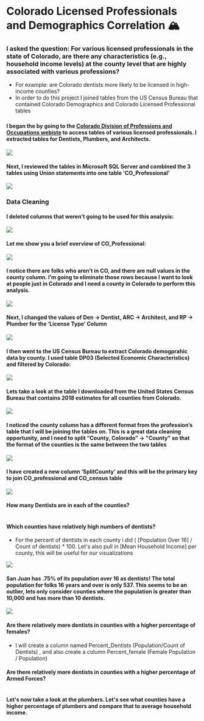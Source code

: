 # Colorado Licensed Professionals and Demographics Correlation :mountain_snow:
### I asked the question: For various licensed professionals in the state of Colorado, are there any characteristics (e.g., household income levels) at the county level that are highly associated with various professions?
 - For example: are Colorado dentists more likely to be licensed in high-income counties?
 - In order to do this project I joined tables from the US Census Bureau that contained Colorado Demographics and Colorado Licensed Professional tables
###
#### I began the by going to the [Colorado Division of Professions and Occupations webiste](https://apps.colorado.gov/DORA/licensing/Lookup/GenerateRoster.aspx) to access tables of various licensed professionals. I extracted tables for Dentists, Plumbers, and Architects.
![](https://github.com/cdauksas/PortfolioProjects/blob/main/images/LicensedProfWebsite.png)

#### Next, I reviewed the tables in Microsoft SQL Server and combined the 3 tables using Union statements into one table 'CO_Professional'
![](https://github.com/cdauksas/PortfolioProjects/blob/main/images/combining3Tables.png)

### Data Cleaning
#### I deleted columns that weren't going to be used for this analysis:
![](https://github.com/cdauksas/PortfolioProjects/blob/main/images/droppingColumns.png)

#### Let me show you a brief overview of CO_Professional:
![](https://github.com/cdauksas/PortfolioProjects/blob/main/images/briefOverviewCoProfessionals.png)

#### I notice there are folks who aren’t in CO, and there are null values in the county column. I’m going to eliminate those rows because I want to look at people just in Colorado and I need a county in Colorado to perform this analysis.

![](https://github.com/cdauksas/PortfolioProjects/blob/main/images/DeleteOtherStatesandNulls.png)

#### Next, I changed the values of Den -> Dentist, ARC -> Architect, and RP -> Plumber for the ‘License Type’ Column

![](https://github.com/cdauksas/PortfolioProjects/blob/main/images/caseIfs.png)


#### I then went to the US Census Bureau to extract Colorado demogprahic data by county. I used table DP03 (Selected Economic Characteristics) and filtered by Colorado:
![](https://github.com/cdauksas/PortfolioProjects/blob/main/images/USCensusWebsite.png)

#### Lets take a look at the table I downloaded from the United States Census Bureau that contains 2018 estimates for all counties from Colorado.
![](https://github.com/cdauksas/PortfolioProjects/blob/main/images/BriefOverviewCO_Census.png)

#### I noticed the county column has a different format from the profession’s table that I will be joining the tables on. This is a great data cleaning opportunity, and I need to split “County, Colorado” -> "County" so that the format of the counties is the same between the two tables

![](https://github.com/cdauksas/PortfolioProjects/blob/main/images/CreateSplitCounty.png)

#### I have created a new column ‘SplitCounty’ and this will be the primary key to join CO_professional  and CO_census table

![](https://github.com/cdauksas/PortfolioProjects/blob/main/images/FirstJoinOverview.png)

#### How many Dentists are in each of the counties? 
![]()


#### Which counties have relatively high numbers of dentists? 
  - For the percent of dentists in each county i did ( [Population Over 16] / Count of dentists) * 100. Let's also pull in [Mean Household Income] per county, this will be useful for our visualizations
  
![](https://github.com/cdauksas/PortfolioProjects/blob/main/images/SanJuan.75.png)

#### San Juan has .75% of its population over 16 as dentists! The total population for folks 16 years and over is only 537. This seems to be an outlier, lets only consider counties where the population is greater than 10,000 and has more than 10 dentists.

![](https://github.com/cdauksas/PortfolioProjects/blob/main/images/PrcntDentistsandMeanIncome.png)

#### Are there relatively more dentists in counties with a higher percentage of females?
 - I will create a column named Percent_Dentists (Population/Count of Dentists) , and also create a column Percent_female (Female Population / Population)
![]()

#### Are there relatively more dentists in counties with a higher percentage of Armed Forces?
 ![]()
 
#### Let's now take a look at the plumbers. Let's see what counties have a higher percentage of plumbers and compare that to average household income.
![]()
